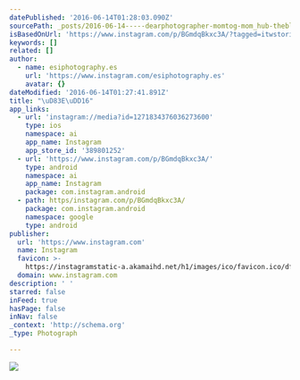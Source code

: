 ```yaml
---
datePublished: '2016-06-14T01:28:03.090Z'
sourcePath: _posts/2016-06-14-----dearphotographer-momtog-mom_hub-thebloomforum.md
isBasedOnUrl: 'https://www.instagram.com/p/BGmdqBkxc3A/?tagged=itwstories'
keywords: []
related: []
author:
  - name: esiphotography.es
    url: 'https://www.instagram.com/esiphotography.es'
    avatar: {}
dateModified: '2016-06-14T01:27:41.891Z'
title: "\uD83E\uDD16"
app_links:
  - url: 'instagram://media?id=1271834376036273600'
    type: ios
    namespace: ai
    app_name: Instagram
    app_store_id: '389801252'
  - url: 'https://www.instagram.com/p/BGmdqBkxc3A/'
    type: android
    namespace: ai
    app_name: Instagram
    package: com.instagram.android
  - path: https/instagram.com/p/BGmdqBkxc3A/
    package: com.instagram.android
    namespace: google
    type: android
publisher:
  url: 'https://www.instagram.com'
  name: Instagram
  favicon: >-
    https://instagramstatic-a.akamaihd.net/h1/images/ico/favicon.ico/dfa85bb1fd63.ico
  domain: www.instagram.com
description: ' '
starred: false
inFeed: true
hasPage: false
inNav: false
_context: 'http://schema.org'
_type: Photograph

---
```

![ ](https://s3-us-west-2.amazonaws.com/the-grid-img/p/0e4ac0a68105cc7114e89d8a8654bda6d46ecac6.jpg)